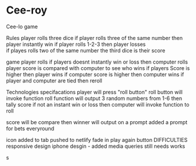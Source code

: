# Cee-roy
Cee-lo game

Rules
player rolls three dice 
if player rolls three of the same number 
then player instantly win 
if player rolls 1-2-3 
then player losses  
if playes rolls two of the same number the third dice is their score

game
player rolls if players doesnt instantly win or loss 
then computer rolls
player score is compared with computer to see who wins
if players Score is higher 
then player wins
if computer score is higher 
then computer wins
if player and computer are tied 
then reroll

Technologies specifacations
player will press "roll button"
roll button will invoke function roll function will output 3 random numbers
from 1-6
then tally score if not an instant win or loss
then computer will invoke function to roll

score will be compare then winner will output on a prompt 
added a prompt for bets everyround

icon added to tab
pushed to netlify
 fade in play again button
 DIFFICULTIES
 responsive design
 iphone desgin - added media queries still needs works

<!-- HTML !-->
s


